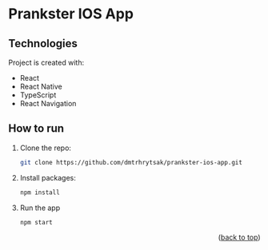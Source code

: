 # Prankster IOS App 
<div id="top"></div>
	
## Technologies
Project is created with:
* React
* React Native
* TypeScript
* React Navigation

## How to run

1. Clone the repo:

   ```sh
   git clone https://github.com/dmtrhrytsak/prankster-ios-app.git
   ```
2. Install packages:

   ```sh
   npm install
   ```
3. Run the app

   ```
   npm start
   ```

<p align="right">(<a href="#top">back to top</a>)</p>
